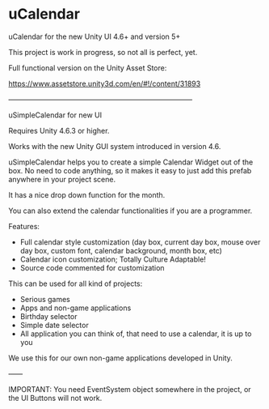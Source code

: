 # uCalendar
uCalendar for the new Unity UI 4.6+ and version 5+

This project is work in progress, so not all is perfect, yet.

Full functional version on the Unity Asset Store:

https://www.assetstore.unity3d.com/en/#!/content/31893

——————————————————————————

uSimpleCalendar for new UI

Requires Unity 4.6.3 or higher.

Works with the new Unity GUI system introduced in version 4.6.

uSimpleCalendar helps you to create a simple Calendar Widget out of the box.
No need to code anything, so it makes it easy to just add this prefab anywhere in your project scene.

It has a nice drop down function for the month.

You can also extend the calendar functionalities if you are a programmer.

Features: 
- Full calendar style customization (day box, current day box, mouse over day box, custom font, calendar background, month box, etc)
- Calendar icon customization; Totally Culture Adaptable!
- Source code commented for customization

This can be used for all kind of projects:
- Serious games
- Apps and non-game applications
- Birthday selector
- Simple date selector
- All application you can think of, that need to use a calendar, it is up to you

We use this for our own non-game applications developed in Unity.

——

IMPORTANT: You need EventSystem object somewhere in the project, or the UI Buttons will not work.